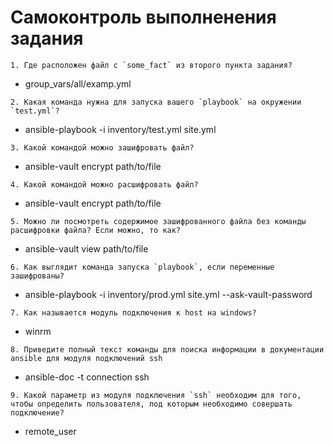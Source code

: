 # Самоконтроль выполненения задания

```
1. Где расположен файл с `some_fact` из второго пункта задания?
```
- group_vars/all/examp.yml
```
2. Какая команда нужна для запуска вашего `playbook` на окружении `test.yml`?
```
- ansible-playbook -i inventory/test.yml site.yml
```
3. Какой командой можно зашифровать файл?
```
- ansible-vault encrypt path/to/file
```
4. Какой командой можно расшифровать файл?
```
- ansible-vault encrypt path/to/file
```
5. Можно ли посмотреть содержимое зашифрованного файла без команды расшифровки файла? Если можно, то как?
```
- ansible-vault view path/to/file
```
6. Как выглядит команда запуска `playbook`, если переменные зашифрованы?
```
- ansible-playbook -i inventory/prod.yml site.yml --ask-vault-password
```
7. Как называется модуль подключения к host на windows?
```
- winrm
```
8. Приведите полный текст команды для поиска информации в документации ansible для модуля подключений ssh
```
- ansible-doc -t connection ssh
```
9. Какой параметр из модуля подключения `ssh` необходим для того, чтобы определить пользователя, под которым необходимо совершать подключение?
```
- remote_user
